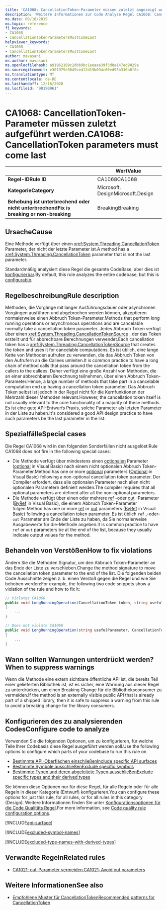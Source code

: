 ```yaml
---
title: 'CA1068: CancellationToken-Parameter müssen zuletzt angezeigt werden (Code Analyse)'
description: 'Weitere Informationen zur Code Analyse Regel CA1068: CancellationToken-Parameter müssen zuletzt angezeigt werden.'
ms.date: 09/16/2019
ms.topic: reference
f1_keywords:
- CA1068
- CancellationTokenParametersMustComeLast
helpviewer_keywords:
- CA1068
- CancellationTokenParametersMustComeLast
author: mavasani
ms.author: mavasani
ms.openlocfilehash: a91962109c2dbb9bc1eeaaa39f3d8a147ed9029a
ms.sourcegitcommit: e301979e3049ce412d19b094c60ed95b316a8f8c
ms.translationtype: MT
ms.contentlocale: de-DE
ms.lasthandoff: 12/16/2020
ms.locfileid: "98190961"
---
```

# <a name="ca1068-cancellationtoken-parameters-must-come-last"></a><span data-ttu-id="3b9a9-103">CA1068: CancellationToken-Parameter müssen zuletzt aufgeführt werden.</span><span class="sxs-lookup"><span data-stu-id="3b9a9-103">CA1068: CancellationToken parameters must come last</span></span>

| | <span data-ttu-id="3b9a9-104">Wert</span><span class="sxs-lookup"><span data-stu-id="3b9a9-104">Value</span></span> |
|-|-|
| <span data-ttu-id="3b9a9-105">**Regel-ID**</span><span class="sxs-lookup"><span data-stu-id="3b9a9-105">**Rule ID**</span></span> |<span data-ttu-id="3b9a9-106">CA1068</span><span class="sxs-lookup"><span data-stu-id="3b9a9-106">CA1068</span></span>|
| <span data-ttu-id="3b9a9-107">**Kategorie**</span><span class="sxs-lookup"><span data-stu-id="3b9a9-107">**Category**</span></span> |<span data-ttu-id="3b9a9-108">Microsoft. Design</span><span class="sxs-lookup"><span data-stu-id="3b9a9-108">Microsoft.Design</span></span>|
| <span data-ttu-id="3b9a9-109">**Behebung ist unterbrechend oder nicht unterbrechend**</span><span class="sxs-lookup"><span data-stu-id="3b9a9-109">**Fix is breaking or non-breaking**</span></span> |<span data-ttu-id="3b9a9-110">Breaking</span><span class="sxs-lookup"><span data-stu-id="3b9a9-110">Breaking</span></span>|

## <a name="cause"></a><span data-ttu-id="3b9a9-111">Ursache</span><span class="sxs-lookup"><span data-stu-id="3b9a9-111">Cause</span></span>

<span data-ttu-id="3b9a9-112">Eine Methode verfügt über einen <xref:System.Threading.CancellationToken> Parameter, der nicht der letzte Parameter ist.</span><span class="sxs-lookup"><span data-stu-id="3b9a9-112">A method has a <xref:System.Threading.CancellationToken> parameter that is not the last parameter.</span></span>

<span data-ttu-id="3b9a9-113">Standardmäßig analysiert diese Regel die gesamte CodeBase, aber dies ist [konfigurierbar](#configure-code-to-analyze).</span><span class="sxs-lookup"><span data-stu-id="3b9a9-113">By default, this rule analyzes the entire codebase, but this is [configurable](#configure-code-to-analyze).</span></span>

## <a name="rule-description"></a><span data-ttu-id="3b9a9-114">Regelbeschreibung</span><span class="sxs-lookup"><span data-stu-id="3b9a9-114">Rule description</span></span>

<span data-ttu-id="3b9a9-115">Methoden, die Vorgänge mit langer Ausführungsdauer oder asynchronen Vorgängen ausführen und abgebrochen werden können, akzeptieren normalerweise einen Abbruch Token-Parameter.</span><span class="sxs-lookup"><span data-stu-id="3b9a9-115">Methods that perform long running operations or asynchronous operations and are cancelable normally take a cancellation token parameter.</span></span> <span data-ttu-id="3b9a9-116">Jedes Abbruch Token verfügt über einen <xref:System.Threading.CancellationTokenSource> , der das Token erstellt und für abbrechbare Berechnungen verwendet.</span><span class="sxs-lookup"><span data-stu-id="3b9a9-116">Each cancellation token has a <xref:System.Threading.CancellationTokenSource> that creates the token and uses it for cancelable computations.</span></span> <span data-ttu-id="3b9a9-117">Es ist üblich, eine lange Kette von Methoden aufrufen zu verwenden, die das Abbruch Token von den Aufrufern an die Callees umleiten.</span><span class="sxs-lookup"><span data-stu-id="3b9a9-117">It is common practice to have a long chain of method calls that pass around the cancellation token from the callers to the callees.</span></span> <span data-ttu-id="3b9a9-118">Daher verfügt eine große Anzahl von Methoden, die an einer abbrechbaren Berechnung teilnehmen, über einen Abbruch Token-Parameter.</span><span class="sxs-lookup"><span data-stu-id="3b9a9-118">Hence, a large number of methods that take part in a cancelable computation end up having a cancellation token parameter.</span></span> <span data-ttu-id="3b9a9-119">Das Abbruch Token selbst ist jedoch in der Regel nicht für die Kernfunktionen der Mehrzahl dieser Methoden relevant.</span><span class="sxs-lookup"><span data-stu-id="3b9a9-119">However, the cancellation token itself is not usually relevant to the core functionality of a majority of these methods.</span></span> <span data-ttu-id="3b9a9-120">Es ist eine gute API-Entwurfs Praxis, solche Parameter als letzten Parameter in der Liste zu haben.</span><span class="sxs-lookup"><span data-stu-id="3b9a9-120">It's considered a good API design practice to have such parameters be the last parameter in the list.</span></span>

## <a name="special-cases"></a><span data-ttu-id="3b9a9-121">Spezialfälle</span><span class="sxs-lookup"><span data-stu-id="3b9a9-121">Special cases</span></span>

<span data-ttu-id="3b9a9-122">Die Regel CA1068 wird in den folgenden Sonderfällen nicht ausgelöst:</span><span class="sxs-lookup"><span data-stu-id="3b9a9-122">Rule CA1068 does not fire in the following special cases:</span></span>

- <span data-ttu-id="3b9a9-123">Die Methode verfügt über mindestens einen [optionalen](../../../csharp/programming-guide/classes-and-structs/named-and-optional-arguments.md#optional-arguments) Parameter ([optional](../../../visual-basic/programming-guide/language-features/procedures/optional-parameters.md) in Visual Basic) nach einem nicht optionalen Abbruch Token-Parameter.</span><span class="sxs-lookup"><span data-stu-id="3b9a9-123">Method has one or more [optional](../../../csharp/programming-guide/classes-and-structs/named-and-optional-arguments.md#optional-arguments) parameters ([Optional](../../../visual-basic/programming-guide/language-features/procedures/optional-parameters.md) in Visual Basic) following a non-optional cancellation token parameter.</span></span> <span data-ttu-id="3b9a9-124">Der Compiler erfordert, dass alle optionalen Parameter nach allen nicht optionalen Parametern definiert werden.</span><span class="sxs-lookup"><span data-stu-id="3b9a9-124">The compiler requires that all optional parameters are defined after all the non-optional parameters.</span></span>
- <span data-ttu-id="3b9a9-125">Die Methode verfügt über einen oder mehrere [ref](../../../csharp/language-reference/keywords/ref.md) -oder [out](../../../csharp/language-reference/keywords/out-parameter-modifier.md) -Parameter ([ByRef](../../../visual-basic/language-reference/modifiers/byref.md) in Visual Basic), die einem Abbruch Token-Parameter folgen.</span><span class="sxs-lookup"><span data-stu-id="3b9a9-125">Method has one or more [ref](../../../csharp/language-reference/keywords/ref.md) or [out](../../../csharp/language-reference/keywords/out-parameter-modifier.md) parameters ([ByRef](../../../visual-basic/language-reference/modifiers/byref.md) in Visual Basic) following a cancellation token parameter.</span></span> <span data-ttu-id="3b9a9-126">Es ist üblich `ref` ,-oder- `out` Parameter am Ende der Liste zu haben, da Sie normalerweise Ausgabewerte für die-Methode angeben.</span><span class="sxs-lookup"><span data-stu-id="3b9a9-126">It is common practice to have `ref` or `out` parameters be at the end of the list, because they usually indicate output values for the method.</span></span>

## <a name="how-to-fix-violations"></a><span data-ttu-id="3b9a9-127">Behandeln von Verstößen</span><span class="sxs-lookup"><span data-stu-id="3b9a9-127">How to fix violations</span></span>

<span data-ttu-id="3b9a9-128">Ändern Sie die Methoden Signatur, um den Abbruch Token-Parameter an das Ende der Liste zu verschieben.</span><span class="sxs-lookup"><span data-stu-id="3b9a9-128">Change the method signature to move the cancellation token parameter to the end of the list.</span></span> <span data-ttu-id="3b9a9-129">Die folgenden beiden Code Ausschnitte zeigen z. b. einen Verstoß gegen die Regel und wie Sie behoben werden:</span><span class="sxs-lookup"><span data-stu-id="3b9a9-129">For example, the following two code snippets show a violation of the rule and how to fix it:</span></span>

```csharp
// Violates CA1068
public void LongRunningOperation(CancellationToken token, string usefulParameter)
{
    ...
}
```

```csharp
// Does not violate CA1068
public void LongRunningOperation(string usefulParameter, CancellationToken token)
{
    ...
}
```

## <a name="when-to-suppress-warnings"></a><span data-ttu-id="3b9a9-130">Wann sollten Warnungen unterdrückt werden?</span><span class="sxs-lookup"><span data-stu-id="3b9a9-130">When to suppress warnings</span></span>

<span data-ttu-id="3b9a9-131">Wenn die Methode eine extern sichtbare öffentliche API ist, die bereits Teil einer gelieferten Bibliothek ist, ist es sicher, eine Warnung aus dieser Regel zu unterdrücken, um einen Breaking Change für die Bibliotheksconsumer zu vermeiden.</span><span class="sxs-lookup"><span data-stu-id="3b9a9-131">If the method is an externally visible public API that is already part of a shipped library, then it is safe to suppress a warning from this rule to avoid a breaking change for the library consumers.</span></span>

## <a name="configure-code-to-analyze"></a><span data-ttu-id="3b9a9-132">Konfigurieren des zu analysierenden Codes</span><span class="sxs-lookup"><span data-stu-id="3b9a9-132">Configure code to analyze</span></span>

<span data-ttu-id="3b9a9-133">Verwenden Sie die folgenden Optionen, um zu konfigurieren, für welche Teile Ihrer Codebasis diese Regel ausgeführt werden soll.</span><span class="sxs-lookup"><span data-stu-id="3b9a9-133">Use the following options to configure which parts of your codebase to run this rule on.</span></span>

- [<span data-ttu-id="3b9a9-134">Bestimmte API-Oberflächen einschließen</span><span class="sxs-lookup"><span data-stu-id="3b9a9-134">Include specific API surfaces</span></span>](#include-specific-api-surfaces)
- [<span data-ttu-id="3b9a9-135">Bestimmte Symbole ausschließen</span><span class="sxs-lookup"><span data-stu-id="3b9a9-135">Exclude specific symbols</span></span>](#exclude-specific-symbols)
- [<span data-ttu-id="3b9a9-136">Bestimmte Typen und deren abgeleitete Typen ausschließen</span><span class="sxs-lookup"><span data-stu-id="3b9a9-136">Exclude specific types and their derived types</span></span>](#exclude-specific-types-and-their-derived-types)

<span data-ttu-id="3b9a9-137">Sie können diese Optionen nur für diese Regel, für alle Regeln oder für alle Regeln in dieser Kategorie (Entwurf) konfigurieren.</span><span class="sxs-lookup"><span data-stu-id="3b9a9-137">You can configure these options for just this rule, for all rules, or for all rules in this category (Design).</span></span> <span data-ttu-id="3b9a9-138">Weitere Informationen finden Sie unter [Konfigurationsoptionen für die Code Qualitäts Regel](../code-quality-rule-options.md).</span><span class="sxs-lookup"><span data-stu-id="3b9a9-138">For more information, see [Code quality rule configuration options](../code-quality-rule-options.md).</span></span>

[!INCLUDE[api-surface](~/includes/code-analysis/api-surface.md)]

[!INCLUDE[excluded-symbol-names](~/includes/code-analysis/excluded-symbol-names.md)]

[!INCLUDE[excluded-type-names-with-derived-types](~/includes/code-analysis/excluded-type-names-with-derived-types.md)]

## <a name="related-rules"></a><span data-ttu-id="3b9a9-139">Verwandte Regeln</span><span class="sxs-lookup"><span data-stu-id="3b9a9-139">Related rules</span></span>

- [<span data-ttu-id="3b9a9-140">CA1021: out-Parameter vermeiden.</span><span class="sxs-lookup"><span data-stu-id="3b9a9-140">CA1021: Avoid out parameters</span></span>](ca1021.md)

## <a name="see-also"></a><span data-ttu-id="3b9a9-141">Weitere Informationen</span><span class="sxs-lookup"><span data-stu-id="3b9a9-141">See also</span></span>

- [<span data-ttu-id="3b9a9-142">Empfohlene Muster für CancellationToken</span><span class="sxs-lookup"><span data-stu-id="3b9a9-142">Recommended patterns for CancellationToken</span></span>](https://devblogs.microsoft.com/premier-developer/recommended-patterns-for-cancellationtoken/)
